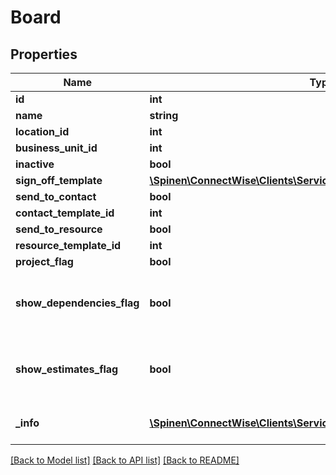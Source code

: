 # Board

## Properties
Name | Type | Description | Notes
------------ | ------------- | ------------- | -------------
**id** | **int** |  | [optional] 
**name** | **string** |  | 
**location_id** | **int** |  | 
**business_unit_id** | **int** |  | 
**inactive** | **bool** |  | [optional] 
**sign_off_template** | [**\Spinen\ConnectWise\Clients\Service\Model\ServiceSignoffReference**](ServiceSignoffReference.md) |  | [optional] 
**send_to_contact** | **bool** |  | [optional] 
**contact_template_id** | **int** |  | [optional] 
**send_to_resource** | **bool** |  | [optional] 
**resource_template_id** | **int** |  | [optional] 
**project_flag** | **bool** |  | [optional] 
**show_dependencies_flag** | **bool** | This field only shows if it is Project Board. | [optional] 
**show_estimates_flag** | **bool** | This field only shows if it is Project Board. | [optional] 
**_info** | [**\Spinen\ConnectWise\Clients\Service\Model\Metadata**](Metadata.md) | Metadata of the entity | [optional] 

[[Back to Model list]](../README.md#documentation-for-models) [[Back to API list]](../README.md#documentation-for-api-endpoints) [[Back to README]](../README.md)


